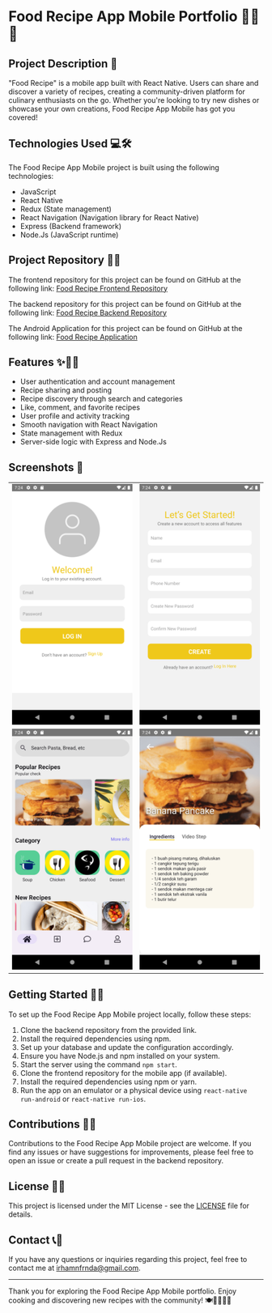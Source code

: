 # Food Recipe App Mobile Portfolio 📱🍳🥗

## Project Description 🚀

"Food Recipe" is a mobile app built with React Native. Users can share and discover a variety of recipes, creating a community-driven platform for culinary enthusiasts on the go. Whether you're looking to try new dishes or showcase your own creations, Food Recipe App Mobile has got you covered!

## Technologies Used 💻🛠️

The Food Recipe App Mobile project is built using the following technologies:

- JavaScript
- React Native
- Redux (State management)
- React Navigation (Navigation library for React Native)
- Express (Backend framework)
- Node.Js (JavaScript runtime)

## Project Repository 📂🔗

The frontend repository for this project can be found on GitHub at the following link:
[Food Recipe Frontend Repository](https://github.com/IrhamNfrnda/food-recipe-fe-react)

The backend repository for this project can be found on GitHub at the following link:
[Food Recipe Backend Repository](https://github.com/IrhamNfrnda/food-recipe-be)

The Android Application for this project can be found on GitHub at the following link:
[Food Recipe Application](https://github.com/IrhamNfrnda/Food-Recipe-App/releases)

## Features ✨🍔🍰

- User authentication and account management
- Recipe sharing and posting
- Recipe discovery through search and categories
- Like, comment, and favorite recipes
- User profile and activity tracking
- Smooth navigation with React Navigation
- State management with Redux
- Server-side logic with Express and Node.Js

## Screenshots 📸

<table>
   <tr>
    <td><img width="350px" src="./screenshot/login.png" border="0" alt="Login" /></td>
    <td> <img width="350px" src="./screenshot/register.png" border="0"  alt="Register" /></td>
  </tr>
  <tr>
    <td><img width="350px" src="./screenshot/home.png" border="0" alt="Login" /></td>
    <td> <img width="350px" src="./screenshot/detail.png" border="0"  alt="Register" /></td>
  </tr>
</table>


## Getting Started 🏁🚀

To set up the Food Recipe App Mobile project locally, follow these steps:

1. Clone the backend repository from the provided link.
2. Install the required dependencies using npm.
3. Set up your database and update the configuration accordingly.
4. Ensure you have Node.js and npm installed on your system.
5. Start the server using the command `npm start`.
6. Clone the frontend repository for the mobile app (if available).
7. Install the required dependencies using npm or yarn.
8. Run the app on an emulator or a physical device using `react-native run-android` or `react-native run-ios`.

## Contributions 🤝🌟

Contributions to the Food Recipe App Mobile project are welcome. If you find any issues or have suggestions for improvements, please feel free to open an issue or create a pull request in the backend repository.

## License 📜📝

This project is licensed under the MIT License - see the [LICENSE](LICENSE) file for details.

## Contact 📞📧

If you have any questions or inquiries regarding this project, feel free to contact me at [irhamnfrnda@gmail.com](mailto:irhamnfrnda@gmail.com).

---

Thank you for exploring the Food Recipe App Mobile portfolio. Enjoy cooking and discovering new recipes with the community! 🍽️👩‍🍳👨‍🍳
